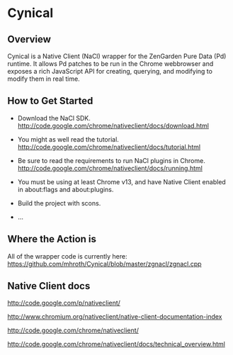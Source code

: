 Cynical
=======

Overview
--------

Cynical is a Native Client (NaCl) wrapper for the ZenGarden Pure Data (Pd) runtime. It allows Pd patches to be run in the Chrome webbrowser and exposes a rich JavaScript API for creating, querying, and modifying to modify them in real time.

How to Get Started
------------------

  + Download the NaCl SDK.  http://code.google.com/chrome/nativeclient/docs/download.html

  + You might as well read the tutorial. http://code.google.com/chrome/nativeclient/docs/tutorial.html

  + Be sure to read the requirements to run NaCl plugins in Chrome. http://code.google.com/chrome/nativeclient/docs/running.html

  + You must be using at least Chrome v13, and have Native Client enabled in about:flags and about:plugins.

  + Build the project with scons.

  + ...

Where the Action is
-------------------

All of the wrapper code is currently here: https://github.com/mhroth/Cynical/blob/master/zgnacl/zgnacl.cpp

Native Client docs
------------------

http://code.google.com/p/nativeclient/

http://www.chromium.org/nativeclient/native-client-documentation-index

http://code.google.com/chrome/nativeclient/

http://code.google.com/chrome/nativeclient/docs/technical_overview.html